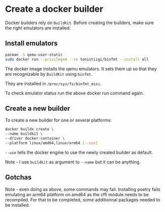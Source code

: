 # Create a docker builder

Docker builders rely on `BuildKit`.
Before creating the builders, make sure the right emulators are installed.

## Install emulators
``` sh
pacman -S qemu-user-static
sudo docker run --privileged --rm tonistiigi/binfmt --install all
```

The docker image installs the qemu emulators. It sets them up so that they are
recognizable by `BuildKit` using `binfmt`.

They are installed in `/proc/sys/fs/binfmt_misc`.

To check emulator status run the above docker run command again.

## Create a new builder

To create a new builder for one or several platforms:
``` sh
docker buildx create \
--name buildkit \
--driver docker-container \
--platform linux/amd64,linux/arm64 [--use]
```
`--use` tells the docker engine to use the newly created
builder as default.

Note - I use `buildkit` as argument to `--name` but it can be anything.

## Gotchas
Note - even doing as above, some commands may fail. Installing
poetry fails emulating an arm64 platform on amd64 as the cffi module
needs to be recompiled. For that to be completed, some additionnal packages
needed to be installed.

